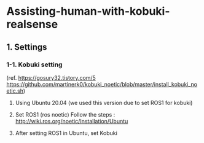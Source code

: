 # Assisting-human-with-kobuki-realsense

## 1. Settings
### 1-1. Kobuki setting
(ref.  https://gosury32.tistory.com/5
       https://github.com/martinerk0/kobuki_noetic/blob/master/install_kobuki_noetic.sh)
1) Using Ubuntu 20.04
   (we used this version due to set ROS1 for kobuki)

2) Set ROS1 (ros noetic)
   Follow the steps : http://wiki.ros.org/noetic/Installation/Ubuntu

3) After setting ROS1 in Ubuntu, set Kobuki
  
   
   
